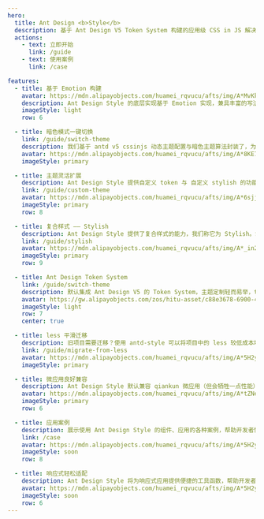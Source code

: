 ```yaml
---
hero:
  title: Ant Design <b>Style</b>
  description: 基于 Ant Design V5 Token System 构建的应用级 CSS in JS 解决方案
  actions:
    - text: 立即开始
      link: /guide
    - text: 使用案例
      link: /case

features:
  - title: 基于 Emotion 构建
    avatar: https://mdn.alipayobjects.com/huamei_rqvucu/afts/img/A*MvKkQqXEyfQAAAAAAAAAAAAADoN6AQ/original
    description: Ant Design Style 的底层实现基于 Emotion 实现，兼具丰富的写法能力与性能表现
    imageStyle: light
    row: 6

  - title: 暗色模式一键切换
    link: /guide/switch-theme
    description: 我们基于 antd v5 cssinjs 动态主题配置与暗色主题算法封装了，为应用级场景提供易用的亮暗色主题切换能力，使用方式更加简单。
    avatar: https://mdn.alipayobjects.com/huamei_rqvucu/afts/img/A*8KE7T7l39J0AAAAAAAAAAAAADoN6AQ/original
    imageStyle: primary

  - title: 主题灵活扩展
    description: Ant Design Style 提供自定义 token 与 自定义 stylish 的功能，当 antd 默认的 token 不能满足样式诉求时，可以灵活扩展出自己的主题体系，并在 CSS in JS 中自由消费。
    link: /guide/custom-theme
    avatar: https://mdn.alipayobjects.com/huamei_rqvucu/afts/img/A*6sjjRa7lLhAAAAAAAAAAAAAADoN6AQ/original
    imageStyle: primary
    row: 8

  - title: 复合样式 —— Stylish
    description: Ant Design Style 提供了复合样式的能力，我们称它为 Stylish。Stylish 可以通过组合多个原子 token 来组织形成复杂的交互样式，实现极高的复用度。<quotient> 感觉很熟悉？没错，它和 tailwindcss 的思想高度一致，但 stylish 将会具有更加明确的设计语义，维护也会更加轻松。</quotient>
    link: /guide/stylish
    avatar: https://mdn.alipayobjects.com/huamei_rqvucu/afts/img/A*_in2RLf5pY8AAAAAAAAAAAAADoN6AQ/original
    imageStyle: primary
    row: 9

  - title: Ant Design Token System
    link: /guide/switch-theme
    description: 默认集成 Ant Design V5 的 Token System，主题定制轻而易举，token 消费灵活易用
    avatar: https://gw.alipayobjects.com/zos/hitu-asset/c88e3678-6900-4289-8538-31367c2d30f2/hitu-1609235995955-image.png
    imageStyle: light
    row: 7
    center: true

  - title: less 平滑迁移
    description: 旧项目需要迁移？使用 antd-style 可以将项目中的 less 较低成本地迁移到 CSS in JS，并获得更好的用户体验与开发体验。
    link: /guide/migrate-from-less
    avatar: https://mdn.alipayobjects.com/huamei_rqvucu/afts/img/A*5H2ySLO-X4cAAAAAAAAAAAAADoN6AQ/original
    imageStyle: primary

  - title: 微应用良好兼容
    description: Ant Design Style 默认兼容 qiankun 微应用（但会牺牲一点性能）。同时并为不需要微应用的使用场景提供性能优化选项。
    avatar: https://mdn.alipayobjects.com/huamei_rqvucu/afts/img/A*tZNeQIUYx_4AAAAAAAAAAAAADoN6AQ/original
    imageStyle: primary
    row: 6

  - title: 应用案例
    description: 展示使用 Ant Design Style 的组件、应用的各种案例，帮助开发者快速上手。<quotient> 本文档同样使用 Ant Design Style 构建样式，可以作为静态站点类的参考。</quotient>
    link: /case
    avatar: https://mdn.alipayobjects.com/huamei_rqvucu/afts/img/A*5H2ySLO-X4cAAAAAAAAAAAAADoN6AQ/original
    imageStyle: soon
    row: 8

  - title: 响应式轻松适配
    description: Ant Design Style 将为响应式应用提供便捷的工具函数，帮助开发者快速完成响应式主题开发。
    avatar: https://mdn.alipayobjects.com/huamei_rqvucu/afts/img/A*5H2ySLO-X4cAAAAAAAAAAAAADoN6AQ/original
    imageStyle: soon
    row: 6
---
```

